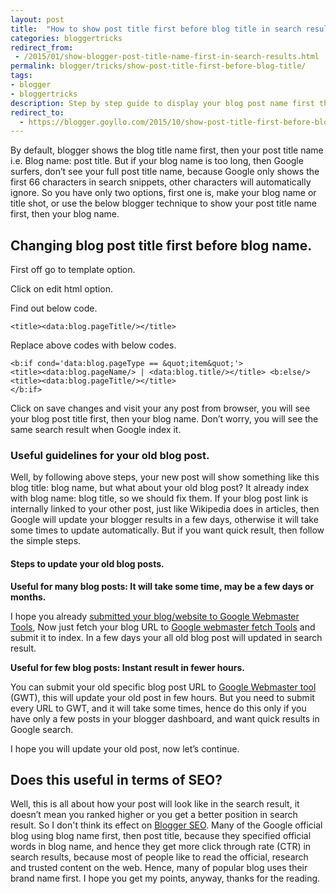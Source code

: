 ```yaml
---
layout: post
title:  "How to show post title first before blog title in search results?"
categories: bloggertricks
redirect_from:
 - /2015/01/show-blogger-post-title-name-first-in-search-results.html
permalink: blogger/tricks/show-post-title-first-before-blog-title/
tags: 
- blogger
- bloggertricks
description: Step by step guide to display your blog post name first then blog name in search results.
redirect_to:
  - https://blogger.goyllo.com/2015/10/show-post-title-first-before-blog-title.html
---
```


By default, blogger shows the blog title name first, then your post title name i.e. Blog name: post title. But if your blog name is too long, then Google surfers, don’t see your full post title name, because Google only shows the first 66 characters in search snippets, other characters will automatically ignore. So you have only two options, first one is, make your blog name or title shot, or use the below blogger technique to show your post title name first, then your blog name.

## Changing blog post title first before blog name. ##

First off go to template option.

Click on edit html option.

Find out below code.


    <title><data:blog.pageTitle/></title>

Replace above codes with below codes.

    <b:if cond='data:blog.pageType == &quot;item&quot;'>
    <title><data:blog.pageName/> | <data:blog.title/></title> <b:else/>
    <title><data:blog.pageTitle/></title>
    </b:if>

Click on save changes and visit your any post from browser, you will see your blog post title first, then your blog name. Don’t worry, you will see the same search result when Google index it.

### Useful guidelines for your old blog post. ###
Well, by following above steps, your new post will show something like this blog title: blog name, but what about your old blog post? It already index with blog name: blog title, so we should fix them. If your blog post link is internally linked to your other post, just like Wikipedia does in articles, then Google will update your blogger results in a few days, otherwise it will take some times to update automatically. But if you want quick result, then follow the simple steps.

#### Steps to update your old blog posts. ####

**Useful for many blog posts: It will take some time, may be a few days or months.**

I hope you already <a href="/webmaster/add-website-to-google-webmaster-tools/">submitted your blog/website to Google Webmaster Tools</a>, Now just fetch your blog URL to <a href="https://www.google.com/webmasters/tools/googlebot-fetch" rel="nofollow" target="_blank">Google webmaster fetch Tools</a> and submit it to index. In a few days your all old blog post will updated in search result.

**Useful for few blog posts: Instant result in fewer hours.**

You can submit your old specific blog post URL to <a href="https://www.google.com/webmasters/tools/submit-url" rel="nofollow" target="_blank">Google Webmaster tool</a> (GWT), this will update your old post in few hours. But you need to submit every URL to GWT, and it will take some times, hence do this only if you have only a few posts in your blogger dashboard, and want quick results in Google search.

I hope you will update your old post, now let’s continue.

## Does this useful in terms of SEO? ##

Well, this is all about how your post will look like in the search result, it doesn’t mean you ranked higher or you get a better position in search result. So I don't think its effect on [Blogger SEO](/blogger/seo/ "Blogger SEO"). Many of the Google official blog using blog name first, then post title, because they specified official words in blog name, and hence they get more click through rate (CTR) in search results, because most of people like to read the official, research and trusted content on the web. Hence, many of popular blog uses their brand name first. I hope you get my points, anyway, thanks for the reading.
